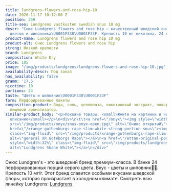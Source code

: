```yaml
---
title: lundgrens-flowers-and-rose-hip-10
date: 2020-11-17 10:12:00 Z
position: 259
title-seo: Lundgrens vastkusten swedish snus 10 mg
descr: "Снюс Lundgrens flowers and rose hip — качественный шведский снюс со вкусом
  цветов и шиповника\U0001F338\U0001F33F. Крепость 10 мг никотина. 24 пориции."
product-name: Lundgrens flowers and rose hip 10 mg
product-alt: Снюс Lundgrens flowers and rose hip
strong: Низкой крепости
brand: Lundgrens
composition: White Dry
price: 185
image: "/img/products/lundgrens/lundgrens-flowers-and-rose-hip-10.jpg"
availability-descr: Под заказ
has_availability: false
gramm: '17,5'
nicotine: 10
portions: 24
taste: "Цветы и шиповник\U0001F338\U0001F33F"
form: Перфорированные пакеты
composition-product: Вода, соль, целлюлоза, никотиновый экстракт, поваренная сода,
  пищевой ароматизатор.
similar-product_body: "<p>Похожие товары. <small>Жмите на картинки и читайте полное
  описание</small></p>\n<div>\n\t\t<a href=\"/onyx\"><img style=\"width:32%\" class=\"img-fluid\"
  src=\"/img/products/onyx/snus-onyx-open.jpg\" alt=\"Оникс открытый\"></a>\n\t\t<a
  href=\"/xrange-gothenburgs-rape-slim-white-strong-portion-snus\"><img style=\"width:32%\"
  class=\"img-fluid\" src=\"/img/products/xrange-gothenburgs-rape-slim-white-strong-snus.jpg\"
  alt=\"general XR Goteborgs Rape\"></a>\n<a href=\"/ettan-original-portion\"><img
  style=\"width:32%\" class=\"img-fluid\" src=\"/img/products/lundgrens-white.jpg\"
  alt=\"Lundgrens Skane White\"></a>\n</div>"
---
```


Снюс Lundgren's - это  шведский бренд премиум-класса. В банке 24 перфорированных порций серого цвета. Вкус - цветы и шиповник🌸🌿. Крепость 10 мг/г. Этот бренд славится особыми вкусами шведской флоры, которая произрастает в холодном климате. Смотреть всю линейку Lundgrens: <a href="/lundgrens-snus">Lundgrens</a>